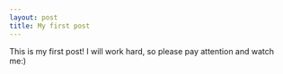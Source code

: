 ```yaml
---
layout: post
title: My first post
---
```


This is my first post!
I will work hard, so please pay attention and watch me:)
